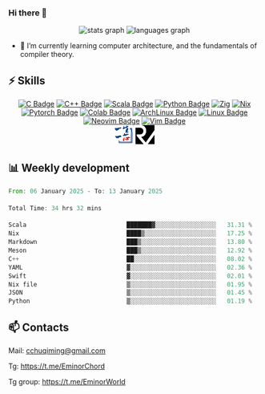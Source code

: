 ### Hi there 👋
<div align="center">
  <img src="https://github-readme-stats.vercel.app/api?username=Emin017&theme=calm&hide_title=false&hide_rank=false&show_icons=true&include_all_commits=true&count_private=true&disable_animations=false&locale=en&hide_border=false&" height="150" alt="stats graph"/>
  <img src="https://github-readme-stats.vercel.app/api/top-langs?username=Emin017&theme=calm&locale=en&hide_title=false&layout=compact&card_width=320&langs_count=8&hide_border=false&hide=html" height="150" alt="languages graph"/>
</div>

- 🌱 I’m currently learning computer architecture, and the fundamentals of compiler theory.
## ⚡ Skills
<div align="center">

[![C Badge](https://img.shields.io/badge/C-00599C?style=flat-square&logo=c&logoColor=white)]()
[![C++ Badge](https://img.shields.io/badge/C%2B%2B-00599C?style=flat-square&logo=c%2B%2B&logoColor=white)]()
[![Scala Badge](https://img.shields.io/badge/Scala-DC322F?style=flat-square&logo=scala&logoColor=white)]()
[![Python Badge](https://img.shields.io/badge/-Python-3776AB?style=flat-square&logo=Python&logoColor=white)]()
[![Zig](https://img.shields.io/badge/Zig-%23F7A41D.svg?style=flat-square&logo=zig&logoColor=white)]()
[![Nix](https://img.shields.io/badge/NIX-5277C3.svg?style=flat-square&logo=NixOS&logoColor=white)]()
[![Pytorch Badge](https://img.shields.io/badge/-Pytorch-EE4C2C?style=flat-square&logo=PyTorch&logoColor=white)]()
[![Colab Badge](https://img.shields.io/badge/Colab-F9AB00?style=flat-square&logo=googlecolab&color=525252)]()
[![ArchLinux Badge](https://img.shields.io/badge/Arch_Linux-1793D1?style=flat-square&logo=arch-linux&logoColor=white)]()
[![Linux Badge](https://img.shields.io/badge/-Linux-FCC624?style=flat-square&logo=Linux&logoColor=white)]()
[![Neovim Badge](https://img.shields.io/badge/NeoVim-%2357A143.svg?&style=flat-square&logo=neovim&logoColor=white)]()
[![Vim Badge](https://img.shields.io/badge/VIM-%2311AB00.svg?&style=flat-square&logo=vim&logoColor=white)]()
<br>
 <img src="ysyx.png" width = "38" height = "38" alt="YSYX Badge"/>
 <img src="risc-v.svg" width = "38" height = "38" alt="RISCV"/>

</div>

## 📊 Weekly development
<!--START_SECTION:waka-->

```rust
From: 06 January 2025 - To: 13 January 2025

Total Time: 34 hrs 32 mins

Scala                            ███████▓░░░░░░░░░░░░░░░░░   31.31 %
Nix                              ████▒░░░░░░░░░░░░░░░░░░░░   17.25 %
Markdown                         ███▒░░░░░░░░░░░░░░░░░░░░░   13.80 %
Meson                            ███▒░░░░░░░░░░░░░░░░░░░░░   12.92 %
C++                              ██░░░░░░░░░░░░░░░░░░░░░░░   08.02 %
YAML                             ▓░░░░░░░░░░░░░░░░░░░░░░░░   02.36 %
Swift                            ▓░░░░░░░░░░░░░░░░░░░░░░░░   02.01 %
Nix file                         ▒░░░░░░░░░░░░░░░░░░░░░░░░   01.95 %
JSON                             ▒░░░░░░░░░░░░░░░░░░░░░░░░   01.45 %
Python                           ▒░░░░░░░░░░░░░░░░░░░░░░░░   01.19 %
```

<!--END_SECTION:waka-->

## 📫 Contacts
Mail: cchuqiming@gmail.com

Tg: https://t.me/EminorChord

Tg group: https://t.me/EminorWorld
